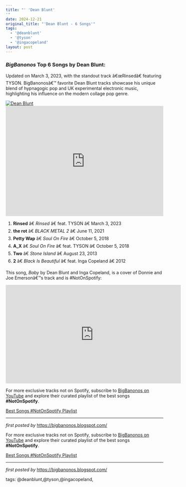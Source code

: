 ```yaml
---
title: "' 'Dean Blunt'
'"
date: 2024-12-21
original_title: "'Dean Blunt - 6 Songs'"
tags:
  - '@deanblunt'
  - '@tyson'
  - '@ingacopeland'
layout: post
---
```

<h3><em>BigBanonos</em> Top 6 Songs by Dean Blunt:</h3> <p>Updated on March 3, 2023, with the standout track â€œRinsedâ€ featuring TYSON. BigBanonosâ€™ favorite Dean Blunt tracks showcase his unique blend of hypnagogic pop and UK experimental electronic music, highlighting his influence on the modern collage pop genre.</p> <!--Image-->
<div class="separator"> <a href="https://www.vice.com/wp-content/uploads/sites/2/2016/02/deanblunt0116.jpg?w=616" > <img alt="Dean Blunt" src="https://www.vice.com/wp-content/uploads/sites/2/2016/02/deanblunt0116.jpg?w=616" /> </a>
</div> <!--Spotify Playlist Embed-->
<iframe allow="autoplay; clipboard-write; encrypted-media; fullscreen; picture-in-picture" allowfullscreen="" frameborder="0" height="352" loading="lazy" src="https://open.spotify.com/embed/playlist/65XOvJLHYB50eQO3gYIrQU?utm_source=generator" width="100%"></iframe> <!--Song Listings-->
<ol> <li><strong>Rinsed</strong> â€ <em>Rinsed</em> â€ feat. TYSON â€ March 3, 2023</li> <li><strong>the rot</strong> â€ <em>BLACK METAL 2</em> â€ June 11, 2021</li> <li><strong>Petty Wap</strong> â€ <em>Soul On Fire</em> â€ October 5, 2018</li> <li><strong>A_X</strong> â€ <em>Soul On Fire</em> â€ feat. TYSON â€ October 5, 2018</li> <li><strong>Two</strong> â€ <em>Stone Island</em> â€ August 23, 2013</li> <li><strong>2</strong> â€ <em>Black Is Beautiful</em> â€ feat. Inga Copeland â€ 2012</li>
</ol> <!--YouTube Embed-->
<p>This song, <i>Baby</i> by Dean Blunt and Inga Copeland, is a cover of Donnie and Joe Emersonâ€™s track and is #NotOnSpotify:</p>
<iframe allow="accelerometer; autoplay; clipboard-write; encrypted-media; gyroscope; picture-in-picture; web-share" allowfullscreen="" frameborder="0" height="315" referrerpolicy="strict-origin-when-cross-origin" src="https://www.youtube.com/embed/DSL0fczz6OA?si=WxymsnFjTRRQR0qg" title="YouTube video player" width="560"></iframe> <!--Subscribe and Playlist Links-->
<div> <p>For more exclusive tracks not on Spotify, subscribe to <a href="https://www.youtube.com/@BigBanonos" target="_blank">BigBanonos on YouTube</a> and explore their curated playlist of the best songs <strong>#NotOnSpotify</strong>.</p> <p><a href="https://www.youtube.com/playlist?list=PLtuNtuTatqI0kFahUCbtbfenC_ET5O_tr" target="_blank">Best Songs #NotOnSpotify Playlist</a></p></div> <hr /> <p><em>first posted by</em> <a href="https://bigbanonos.blogspot.com/" rel="noopener" target="_new">https://bigbanonos.blogspot.com/</a></p>


<!--Subscribe and Playlist Links-->
<div>
    <p>For more exclusive tracks not on Spotify, subscribe to <a href="https://www.youtube.com/@BigBanonos" target="_blank">BigBanonos on YouTube</a> and explore their curated playlist of the best songs <strong>#NotOnSpotify</strong>.</p>
    <p><a href="https://www.youtube.com/playlist?list=PLtuNtuTatqI0kFahUCbtbfenC_ET5O_tr" target="_blank">Best Songs #NotOnSpotify Playlist<br /></a></p></div>

<hr />

<p><em>first posted by</em> <a href="https://bigbanonos.blogspot.com/" rel="noopener" target="_new">https://bigbanonos.blogspot.com/</a></p>

<p>tags: @deanblunt,@tyson,@ingacopeland,</p>
